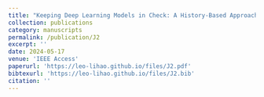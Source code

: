 ```yaml
---
title: "Keeping Deep Learning Models in Check: A History-Based Approach to Mitigate Overfitting"
collection: publications
category: manuscripts
permalink: /publication/J2
excerpt: ''
date: 2024-05-17
venue: 'IEEE Access'
paperurl: 'https://leo-lihao.github.io/files/J2.pdf'
bibtexurl: 'https://leo-lihao.github.io/files/J2.bib'
citation: ''
---
```

